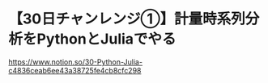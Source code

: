 # 【30日チャンレンジ①】計量時系列分析をPythonとJuliaでやる

https://www.notion.so/30-Python-Julia-c4836ceab6ee43a38725fe4cb8cfc298